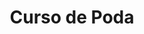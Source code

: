 ---
title: Curso de Poda
title_seo: ''
slug: curso-de-poda
description: ''
image: ''
toc: false
draft: false
noindex: true
---